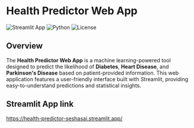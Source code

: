 # Health Predictor Web App

![Streamlit App](https://img.shields.io/badge/Streamlit-App-orange)
![Python](https://img.shields.io/badge/Python-3.7%2B-blue)
![License](https://img.shields.io/badge/License-MIT-green)

## Overview

The **Health Predictor Web App** is a machine learning-powered tool designed to predict the likelihood of **Diabetes**, **Heart Disease**, and **Parkinson's Disease** based on patient-provided information. This web application features a user-friendly interface built with Streamlit, providing easy-to-understand predictions and statistical insights.

## Streamlit App link
https://health-predictor-seshasai.streamlit.app/
